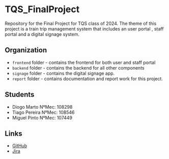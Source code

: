 # TQS_FinalProject

Repository for the Final Project for TQS class of 2024. The theme of this project is a train trip management system that includes an user portal , staff portal and a digital signage system.

## Organization

- `frontend` folder - contains the frontend for both user and staff portal
- `backend` folder - contains the backend for all other components
- `signage` folder - contains the digital signage app.
- `report` folder - contains documentation and report work for this project.

## Students

- Diogo Marto NºMec: 108298
- Tiago Pereira NºMec: 108546 
- Miguel Pinto NºMec: 107449

## Links

- [GitHub](https://github.com/uTigas/TQS_FinalProject) 
- [Jira](https://snappark.atlassian.net/jira/software/projects/TP/boards/3/backlog?atlOrigin=eyJwIjoiaiIsImkiOiIyOWI5ZjMyYTcxMzA0NDQ5OWI3MTNhZjJjYjk4ODViNiJ9&cloudId=cac2b219-bf1b-4e8e-8f7a-e01aaa2358ca&epics=visible&issueParent=10028%2C10027&selectedIssue=TP-15)


